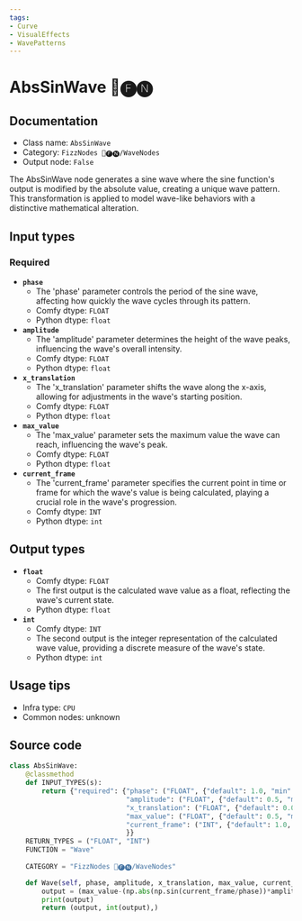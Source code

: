 ```yaml
---
tags:
- Curve
- VisualEffects
- WavePatterns
---
```


# AbsSinWave 📅🅕🅝
## Documentation
- Class name: `AbsSinWave`
- Category: `FizzNodes 📅🅕🅝/WaveNodes`
- Output node: `False`

The AbsSinWave node generates a sine wave where the sine function's output is modified by the absolute value, creating a unique wave pattern. This transformation is applied to model wave-like behaviors with a distinctive mathematical alteration.
## Input types
### Required
- **`phase`**
    - The 'phase' parameter controls the period of the sine wave, affecting how quickly the wave cycles through its pattern.
    - Comfy dtype: `FLOAT`
    - Python dtype: `float`
- **`amplitude`**
    - The 'amplitude' parameter determines the height of the wave peaks, influencing the wave's overall intensity.
    - Comfy dtype: `FLOAT`
    - Python dtype: `float`
- **`x_translation`**
    - The 'x_translation' parameter shifts the wave along the x-axis, allowing for adjustments in the wave's starting position.
    - Comfy dtype: `FLOAT`
    - Python dtype: `float`
- **`max_value`**
    - The 'max_value' parameter sets the maximum value the wave can reach, influencing the wave's peak.
    - Comfy dtype: `FLOAT`
    - Python dtype: `float`
- **`current_frame`**
    - The 'current_frame' parameter specifies the current point in time or frame for which the wave's value is being calculated, playing a crucial role in the wave's progression.
    - Comfy dtype: `INT`
    - Python dtype: `int`
## Output types
- **`float`**
    - Comfy dtype: `FLOAT`
    - The first output is the calculated wave value as a float, reflecting the wave's current state.
    - Python dtype: `float`
- **`int`**
    - Comfy dtype: `INT`
    - The second output is the integer representation of the calculated wave value, providing a discrete measure of the wave's state.
    - Python dtype: `int`
## Usage tips
- Infra type: `CPU`
- Common nodes: unknown


## Source code
```python
class AbsSinWave:
    @classmethod
    def INPUT_TYPES(s):
        return {"required": {"phase": ("FLOAT", {"default": 1.0, "min": 0.0, "max": 9999.0, "step": 1.0}),
                             "amplitude": ("FLOAT", {"default": 0.5, "min": 0.0, "max": 9999.0, "step": 0.1}),
                             "x_translation": ("FLOAT", {"default": 0.0, "min": 0.0, "max": 9999.0, "step": 1.0}),
                             "max_value": ("FLOAT", {"default": 0.5, "min": 0.0, "max": 9999.0, "step": 0.05}),
                             "current_frame": ("INT", {"default": 1.0, "min": 0.0, "max": 9999.0, "step": 1.0}),
                             }}
    RETURN_TYPES = ("FLOAT", "INT")
    FUNCTION = "Wave"
    
    CATEGORY = "FizzNodes 📅🅕🅝/WaveNodes"

    def Wave(self, phase, amplitude, x_translation, max_value, current_frame):
        output = (max_value-(np.abs(np.sin(current_frame/phase))*amplitude))
        print(output)
        return (output, int(output),)

```
